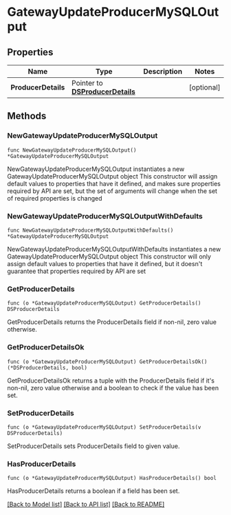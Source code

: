 # GatewayUpdateProducerMySQLOutput

## Properties

Name | Type | Description | Notes
------------ | ------------- | ------------- | -------------
**ProducerDetails** | Pointer to [**DSProducerDetails**](DSProducerDetails.md) |  | [optional] 

## Methods

### NewGatewayUpdateProducerMySQLOutput

`func NewGatewayUpdateProducerMySQLOutput() *GatewayUpdateProducerMySQLOutput`

NewGatewayUpdateProducerMySQLOutput instantiates a new GatewayUpdateProducerMySQLOutput object
This constructor will assign default values to properties that have it defined,
and makes sure properties required by API are set, but the set of arguments
will change when the set of required properties is changed

### NewGatewayUpdateProducerMySQLOutputWithDefaults

`func NewGatewayUpdateProducerMySQLOutputWithDefaults() *GatewayUpdateProducerMySQLOutput`

NewGatewayUpdateProducerMySQLOutputWithDefaults instantiates a new GatewayUpdateProducerMySQLOutput object
This constructor will only assign default values to properties that have it defined,
but it doesn't guarantee that properties required by API are set

### GetProducerDetails

`func (o *GatewayUpdateProducerMySQLOutput) GetProducerDetails() DSProducerDetails`

GetProducerDetails returns the ProducerDetails field if non-nil, zero value otherwise.

### GetProducerDetailsOk

`func (o *GatewayUpdateProducerMySQLOutput) GetProducerDetailsOk() (*DSProducerDetails, bool)`

GetProducerDetailsOk returns a tuple with the ProducerDetails field if it's non-nil, zero value otherwise
and a boolean to check if the value has been set.

### SetProducerDetails

`func (o *GatewayUpdateProducerMySQLOutput) SetProducerDetails(v DSProducerDetails)`

SetProducerDetails sets ProducerDetails field to given value.

### HasProducerDetails

`func (o *GatewayUpdateProducerMySQLOutput) HasProducerDetails() bool`

HasProducerDetails returns a boolean if a field has been set.


[[Back to Model list]](../README.md#documentation-for-models) [[Back to API list]](../README.md#documentation-for-api-endpoints) [[Back to README]](../README.md)


